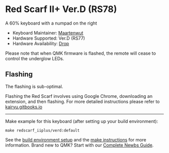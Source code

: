 # Red Scarf II+ Ver.D (RS78)

A 60% keyboard with a numpad on the right

* Keyboard Maintainer: [Maartenwut](https://github.com/Maartenwut)
* Hardware Supported: Ver.D (RS77)
* Hardware Availability: [Drop](https://drop.com/buy/red-scarf-ii-plus-ver-d-custom-mechanical-keyboard-kit)


Please note that when QMK firmware is flashed, the remote will cease to control the underglow LEDs. 

## Flashing

The flashing is sub-optimal. 

Flashing the Red Scarf involves using Google Chrome, downloading an extension, and then flashing. For more detailed instructions please refer to [kairyu.gitbooks.io](https://kairyu.gitbooks.io/red-scarf-ii-plus-user-guide-how-to-custom-layout/content/online_reflash.html)

---

Make example for this keyboard (after setting up your build environment):

    make redscarf_iiplus/verd:default

See the [build environment setup](https://docs.qmk.fm/#/getting_started_build_tools) and the [make instructions](https://docs.qmk.fm/#/getting_started_make_guide) for more information. Brand new to QMK? Start with our [Complete Newbs Guide](https://docs.qmk.fm/#/newbs).
